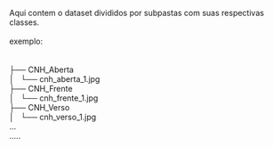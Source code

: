 Aqui contem o dataset divididos por subpastas com suas respectivas classes.\
\
exemplo:
\
\
\
├── CNH_Aberta\
│   └── cnh_aberta_1.jpg\
├── CNH_Frente\
│   └── cnh_frente_1.jpg\
├── CNH_Verso\
│   └── cnh_verso_1.jpg\
...\
.....
